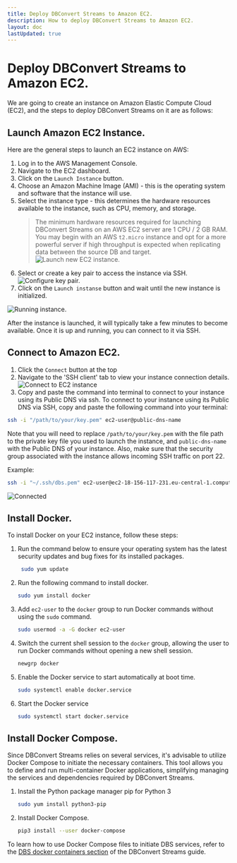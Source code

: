 ```yaml
---
title: Deploy DBConvert Streams to Amazon EC2.
description: How to deploy DBConvert Streams to Amazon EC2.
layout: doc
lastUpdated: true
---
```


# Deploy DBConvert Streams to Amazon EC2.

We are going to create an instance on Amazon Elastic Compute Cloud (EC2), and the steps to deploy DBConvert Streams on it are as follows:

## Launch Amazon EC2 Instance.

Here are the general steps to launch an EC2 instance on AWS:

1. Log in to the AWS Management Console.
1. Navigate to the EC2 dashboard.
1. Click on the `Launch Instance` button.
1. Choose an Amazon Machine Image (AMI) - this is the operating system and software that the instance will use.
1. Select the instance type - this determines the hardware resources available to the instance, such as CPU, memory, and storage.  
    > The minimum hardware resources required for launching DBConvert Streams on an AWS EC2 server are 1 CPU / 2 GB RAM. You may begin with an AWS `t2.micro` instance and opt for a more powerful server if high throughput is expected when replicating data between the source DB and target.
![Launch new EC2 instance.](/images/ec2/launch-instance.png)
1. Select or create a key pair to access the instance via SSH.  
![Configure key pair.](/images/ec2/launch-instance-2.png)
1. Click on the `Launch instanse` button and wait until the new instance is initialized.

![Running instance.](/images/ec2/launch-instance-3.png)

After the instance is launched, it will typically take a few minutes to become available. Once it is up and running, you can connect to it via SSH.

## Connect to Amazon EC2.
1. Click the `Connect` button at the top
1. Navigate to the 'SSH client' tab to view your instance connection details.
![Connect to EC2 instance](/images/ec2/connect-1.png)
1. Copy and paste the command into terminal to connect to your instance using its Public DNS via ssh.
To connect to your instance using its Public DNS via SSH, copy and paste the following command into your terminal:
```bash
ssh -i "/path/to/your/key.pem" ec2-user@public-dns-name
```
Note that you will need to replace `/path/to/your/key.pem` with the file path to the private key file you used to launch the instance, and `public-dns-name` with the Public DNS of your instance. Also, make sure that the security group associated with the instance allows incoming SSH traffic on port 22.

Example:
```bash
ssh -i "~/.ssh/dbs.pem" ec2-user@ec2-18-156-117-231.eu-central-1.compute.amazonaws.com
```
![Connected](/images/ec2/connect-2.png)

## Install Docker.
To install Docker on your EC2 instance, follow these steps:

1. Run the command below to ensure your operating system has the latest security updates and bug fixes for its installed packages.
    ```bash
     sudo yum update
    ```
1. Run the following command to install docker.
    ```bash
    sudo yum install docker
    ```
1. Add `ec2-user` to the `docker` group to run Docker commands without using the `sudo` command.
    ```bash
    sudo usermod -a -G docker ec2-user
    ```
1. Switch the current shell session to the `docker` group, allowing the user to run Docker commands without opening a new shell session.
    ```bash
    newgrp docker
    ```
1. Enable the Docker service to start automatically at boot time.
    ```bash
    sudo systemctl enable docker.service
    ```
1. Start the Docker service 
    ```bash
    sudo systemctl start docker.service
    ```

## Install Docker Compose.

Since DBConvert Streams relies on several services, it's advisable to utilize Docker Compose to initiate the necessary containers. This tool allows you to define and run multi-container Docker applications, simplifying managing the services and dependencies required by DBConvert Streams.

1. Install the Python package manager pip for Python 3 
    ```bash
    sudo yum install python3-pip
    ```
1. Install Docker Compose. 
    ```bash
    pip3 install --user docker-compose
    ```

To learn how to use Docker Compose files to initiate DBS services, refer to the
[DBS docker containers section](/guide/dbs-docker) of the DBConvert Streams guide.

